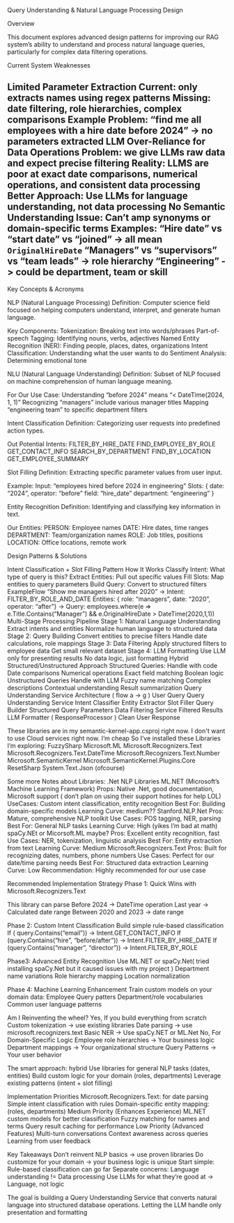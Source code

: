 Query Understanding & Natural Language Processing Design

Overview

This document explores advanced design patterns for improving our RAG system’s ability to understand and process natural language queries, particularly for complex data filtering operations.

Current System Weaknesses

Limited Parameter Extraction
Current: only extracts names using regex patterns
Missing: date filtering, role hierarchies, complex comparisons
Example Problem: “find me all employees with a hire date before 2024” -> no parameters extracted
LLM Over-Reliance for Data Operations
Problem: we give LLMs raw data and expect precise filtering
Reality: LLMS are poor at exact date comparisons, numerical operations, and consistent data processing
Better Approach: Use LLMs for language understanding, not data processing
No Semantic Understanding
Issue: Can’t amp synonyms or domain-specific terms
Examples:
“Hire date” vs “start date” vs “joined” -> all mean `OriginalHireDate`
“Managers” vs “supervisors” vs “team leads” -> role hierarchy
“Engineering” -> could be department, team or skill
---

Key Concepts & Acronyms

NLP (Natural Language Processing)
Definition: Computer science field focused on helping computers understand, interpret, and generate human language.

Key Components:
Tokenization: Breaking text into words/phrases
Part-of-speech Tagging: Identifying nouns, verbs, adjectives
Named Entity Recognition (NER): Finding people, places, dates, organizations
Intent Classification: Understanding what the user wants to do
Sentiment Analysis: Determining emotional tone

NLU (Natural Language Understanding)
Definition: Subset of NLP focused on machine comprehension of human language meaning.

For Our Use Case:
Understanding “before 2024” means “< DateTime(2024, 1, 1)”
Recognizing “managers” include various manager titles
Mapping “engineering team” to specific department filters

Intent Classification
Definition: Categorizing user requests into predefined action types.

Out Potential Intents:
FILTER_BY_HIRE_DATE
FIND_EMPLOYEE_BY_ROLE
GET_CONTACT_INFO
SEARCH_BY_DEPARTMENT
FIND_BY_LOCATION
GET_EMPLOYEE_SUMMARY

Slot Filling
Definition: Extracting specific parameter values from user input.

Example:
Input: “employees hired before 2024 in engineering”
Slots: {
	date: “2024”,
	operator: “before”
	field: “hire_date”
	department: “engineering”
}

Entity Recognition
Definition: Identifying and classifying key information in text.

Our Entities:
PERSON: Employee names
DATE: Hire dates, time ranges
DEPARTMENT: Team/organization names
ROLE: Job titles, positions
LOCATION: Office locations, remote work

Design Patterns & Solutions

Intent Classification + Slot Filling Pattern
How It Works
Classify Intent: What type of query is this?
Extract Entities: Pull out specific values
Fill Slots: Map entities to query parameters
Build Query: Convert to structured filters
ExampleFlow
“Show me managers hired after 2020” ->
Intent: FILTER_BY_ROLE_AND_DATE
Entities: { role: “managers”, date: “2020”, operator: “after”} ->
Query: employees.where(e => e.Title.Contains(“Manager”) && e.OriginalHireDate > DateTime(2020,1,1))
Multi-Stage Processing Pipeline
Stage 1: Natural Language Understanding
Extract intents and entities
Normalize human language to structured data
Stage 2: Query Building
Convert entities to precise filters
Handle date calculations, role mappings
Stage 3: Data Filtering
Apply structured filters to employee data 
Get small relevant dataset
Stage 4: LLM Formatting
Use LLM only for presenting results
No data logic, just formatting
Hybrid Structured/Unstructured Approach
Structured Queries: Handle with code
Date comparisons
Numerical operations
Exact field matching
Boolean logic
Unstructured Queries Handle with LLM
Fuzzy name matching
Complex descriptions
Contextual understanding
Result summarization
Query Understanding Service Architecture ( flow a -> g )
User Query
Query Understanding Service
Intent Classifier
Entity Extractor
Slot Filler
Query Builder
Structured Query Parameters
Data Filtering Service
Filtered Results
LLM Formatter ( ResponseProcessor )
Clean User Response

These libraries are in my semantic-kernel-app.csproj right now.
I don't want to use Cloud services right now. I’m cheap So I’ve installed these Libraries I’m exploring:
FuzzySharp
Microsoft.ML
Microsoft.Recognizers.Text
Microsoft.Recognizers.Text.DateTime
Microsoft.Recognizers.Text.Number
Microsoft.SemanticKernel
Microsoft.SemanticKernel.Plugins.Core
ResetSharp
System.Text.Json (ofcourse)

Some more Notes about Libraries:
.Net NLP Libraries
ML.NET (Microsoft’s Machine Learning Framework)
Props: Native .Net, good documentation, Microsoft support ( don’t plan on using their support hotlines for help LOL)
UseCases: Custom intent classification, entity recognition
Best For: Building domain-specific models
Learning Curve: medium??
Stanford.NLP.Net
Pros: Mature, comprehensive NLP toolkit
Use Cases: POS tagging, NER, parsing
Best For: General NLP tasks
Learning Curve: High (yikes I’m bad at math)
spaCy.NEt or Micorsoft.ML maybe?
Pros: Excellent entity recognition, fast
Use Cases: NER, tokenization, linguistic analysis
Best For: Entity extraction from text
Learning Curve: Medium
Microsoft.Recognizers.Text
Pros: Built for recognizing dates, numbers, phone numbers
Use Cases: Perfect for our date/time parsing needs
Best For: Structured data extraction
Learning Curve: Low
Recommendation: Highly recommended for our use case

Recommended Implementation Strategy
Phase 1: Quick Wins with Microsoft.Recognizers.Text

This library can parse
Before 2024 -> DateTime operation
Last year -> Calculated date range
Between 2020 and 2023 -> date range

Phase 2: Custom Intent Classification
Build simple rule-based classification
If ( query.Contains(“email”)) -> Intent.GET_CONTACT_INFO
If (query.Contains(“hire”, “before/after”)) -> Intent.FILTER_BY_HIRE_DATE
If (query.Contains(“manager”, “director”)) -> Intent.FILTER_BY_ROLE

Phase3: Advanced Entity Recognition
Use ML.NET or spaCy.Net( tried installing spaCy.Net but it caused issues with my project )
Department name variations
Role hierarchy mapping
Location normalization

Phase 4: Machine Learning Enhancement
Train custom models on your domain data:
Employee Query patters
Department/role vocabularies
Common user language patterns

Am I Reinventing the wheel?
Yes, If you build everything from scratch
Custom tokenization -> use existing libraries
Date parsing -> use microsoft.recognizers.text
Basic NER -> Use spaCy.NET or ML.Net
No, For Domain-Specific Logic
Employee role hierarchies -> Your business logic
Department mappings -> Your organizational structure
Query Patterns -> Your user behavior

The smart approach: hybrid
Use libraries for general NLP tasks (dates, entities)
Build custom logic for your domain (roles, departments)
Leverage existing patterns (intent + slot filling)

Implementation Priorities
Microsoft.Recognizers.Text: for date parsing
Simple intent classification with rules
Domain-specific entity mapping: (roles, departments)
Medium Priority (Enhances Experience)
ML.NET custom models for better classification
Fuzzy matching for names and terms
Query result caching for performance
Low Priority (Advanced Features)
Multi-turn conversations
Context awareness across queries
Learning from user feedback

Key Takeaways
Don’t reinvent NLP basics -> use proven libraries
Do customize for your domain -> your business logic is unique
Start simple: Rule-based classification can go far
Separate concerns: Language understanding != Data processing
Use LLMs for what they’re good at -> Language, not logic

The goal is building a Query Understanding Service that converts natural language into structured database operations. Letting the LLM handle only presentation and formatting




